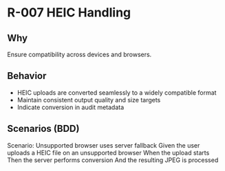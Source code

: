 # R-007 HEIC Handling

## Why
Ensure compatibility across devices and browsers.

## Behavior
- HEIC uploads are converted seamlessly to a widely compatible format
- Maintain consistent output quality and size targets
- Indicate conversion in audit metadata

## Scenarios (BDD)
Scenario: Unsupported browser uses server fallback
Given the user uploads a HEIC file on an unsupported browser
When the upload starts
Then the server performs conversion
And the resulting JPEG is processed
